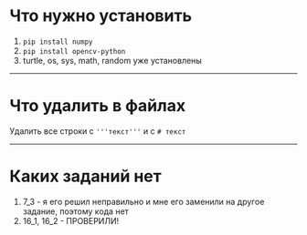 # Что нужно установить
 1. ```pip install numpy```
 2. ```pip install opencv-python```
 3. turtle, os, sys, math, random уже установлены
____
# Что удалить в файлах
Удалить все строки с
```'''текст'''``` и с ```# текст```
____
# Каких заданий нет
1.  7_3 - я его решил неправильно и мне его заменили на другое задание, поэтому кода нет
2.  16_1, 16_2 - ПРОВЕРИЛИ!
    
